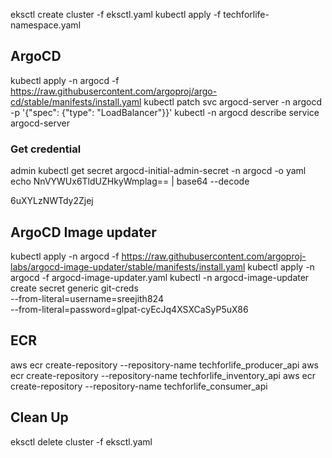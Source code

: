 eksctl create cluster -f eksctl.yaml 
kubectl apply -f techforlife-namespace.yaml

## ArgoCD
kubectl apply -n argocd -f https://raw.githubusercontent.com/argoproj/argo-cd/stable/manifests/install.yaml
kubectl patch svc argocd-server -n argocd -p '{"spec": {"type": "LoadBalancer"}}'
kubectl -n argocd describe service argocd-server

### Get credential
admin
kubectl get secret argocd-initial-admin-secret -n argocd -o yaml
echo NnVYWUx6TldUZHkyWmplag== | base64 --decode

6uXYLzNWTdy2Zjej

## ArgoCD Image updater
kubectl apply -n argocd -f https://raw.githubusercontent.com/argoproj-labs/argocd-image-updater/stable/manifests/install.yaml
kubectl apply -n argocd -f argocd-image-updater.yaml
kubectl -n argocd-image-updater create secret generic git-creds \
  --from-literal=username=sreejith824 \
  --from-literal=password=glpat-cyEcJq4XSXCaSyP5uX86


## ECR
aws ecr create-repository --repository-name techforlife_producer_api
aws ecr create-repository --repository-name techforlife_inventory_api
aws ecr create-repository --repository-name techforlife_consumer_api

## Clean Up
eksctl delete cluster -f eksctl.yaml